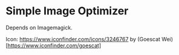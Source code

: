 # Simple Image Optimizer

Depends on Imagemagick.

Icon: <https://www.iconfinder.com/icons/3246767> by (Goescat Wei)[https://www.iconfinder.com/goescat]
